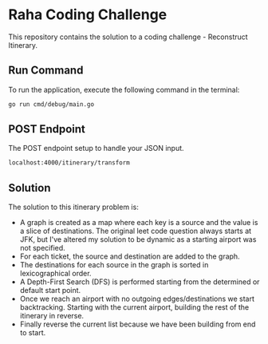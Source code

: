 # Raha Coding Challenge

This repository contains the solution to a coding challenge - Reconstruct Itinerary.

## Run Command

To run the application, execute the following command in the terminal:

```bash
go run cmd/debug/main.go
```

## POST Endpoint

The POST endpoint setup to handle your JSON input.

```bash
localhost:4000/itinerary/transform
```

## Solution

The solution to this itinerary problem is:

- A graph is created as a map where each key is a source and the value is a slice of destinations. The original leet code question always starts at JFK, but I've altered my solution to be dynamic as a starting airport was not specified.
- For each ticket, the source and destination are added to the graph.
- The destinations for each source in the graph is sorted in lexicographical order.
- A Depth-First Search (DFS) is performed starting from the determined or default start point.
- Once we reach an airport with no outgoing edges/destinations we start backtracking. Starting with the current airport, building the rest of the itinerary in reverse.
- Finally reverse the current list because we have been building from end to start.
